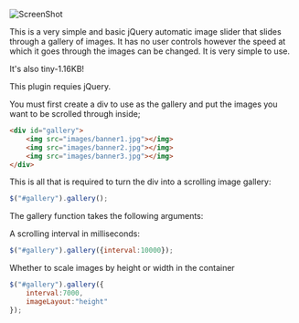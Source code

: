 ![ScreenShot](https://raw.github.com/harryjjacobs/autoslider/master/screenshot.jpg)

This is a very simple and basic jQuery automatic image slider that slides through a gallery of images. It has no user controls however the speed at which it goes through the images can be changed. It is very simple to use.

It's also tiny-1.16KB!

This plugin requies jQuery.

You must first create a div to use as the gallery and put the images you want to be scrolled through inside;
```html
<div id="gallery">
	<img src="images/banner1.jpg"></img>
	<img src="images/banner2.jpg"></img>
	<img src="images/banner3.jpg"></img>
</div>
```
This is all that is required to turn the div into a scrolling image gallery:
```javascript
$("#gallery").gallery();
```

The gallery function takes the following arguments:

A scrolling interval in milliseconds:
```javascript
$("#gallery").gallery({interval:10000});
```

Whether to scale images by height or width in the container
```javascript
$("#gallery").gallery({
	interval:7000,
	imageLayout:"height"
});
```

